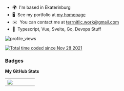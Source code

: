 * 🌍  I'm based in Ekaterinburg
* 🖥️  See my portfolio at [my homepage](https://terrnit-xyz.vercel.app)
* ✉️  You can contact me at [terrnitllc.work@gmail.com](mailto:terrnitllc.work@gmail.com)
* 🧠  Typescript, Vue, Svelte, Go, Devops Stuff



![profile_views](https://komarev.com/ghpvc/?username=terrnitllc)


<a href="https://wakatime.com/@4016d1b7-d562-4259-b50d-efb21a5f523f"><img src="https://wakatime.com/badge/user/4016d1b7-d562-4259-b50d-efb21a5f523f.svg" alt="Total time coded since Nov 28 2021" /></a>


### Badges

<b>My GitHub Stats</b>

<table width='100%'>
  <tr>
    <td  width="33%">
    <a href="http://www.github.com/terrnitllc"><img src="https://github-readme-streak-stats.herokuapp.com/?user=terrnitllc&stroke=ffffff&background=1c1917&ring=10b981&fire=10b981&currStreakNum=ffffff&currStreakLabel=10b981&sideNums=ffffff&sideLabels=ffffff&dates=ffffff&hide_border=true" /></a>
   </td>
 </tr>
 </table>












